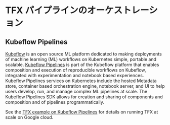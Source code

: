 # TFX パイプラインのオーケストレーション

## Kubeflow Pipelines

[Kubeflow](https://www.kubeflow.org/) is an open source ML platform dedicated to making deployments of machine learning (ML) workflows on Kubernetes simple, portable and scalable. [Kubeflow Pipelines](https://www.kubeflow.org/docs/pipelines/pipelines-overview/) is part of the Kubeflow platform that enables composition and execution of reproducible workflows on Kubeflow, integrated with experimentation and notebook based experiences. Kubeflow Pipelines services on Kubernetes include the hosted Metadata store, container based orchestration engine, notebook server, and UI to help users develop, run, and manage complex ML pipelines at scale. The Kubeflow Pipelines SDK allows for creation and sharing of components and composition and of pipelines programmatically.

See the [TFX example on Kubeflow Pipelines](https://www.tensorflow.org/tfx/tutorials/tfx/cloud-ai-platform-pipelines) for details on running TFX at scale on Google cloud.
